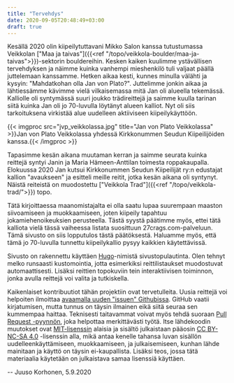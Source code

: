 ```yaml
---
title: "Tervehdys"
date: 2020-09-05T20:48:49+03:00
draft: true
---
```


Kesällä 2020 olin kiipeilytuttavani Mikko Salon kanssa tutustumassa Veikkolan ["Maa ja taivas"]({{<ref "/topo/veikkola-boulder/maa-ja-taivas">}})-sektorin bouldereihin. Kesken kaiken kuulimme ystävällisen tervehdyksen ja näimme kuinka vanhempi mieshenkilö tuli valjaat päällä juttelemaan kanssamme. Hetken aikaa kesti, kunnes minulla välähti ja kysyin: "Mahdatkohan olla Jan von Plato?". Juttelimme jonkin aikaa ja lähtiessämme kävimme vielä vilkaisemassa mitä Jan oli alueella tekemässä. Kalliolle oli syntymässä suuri joukko trädireittejä ja saimme kuulla tarinan siitä kuinka Jan oli jo 70-luvulla löytänyt alueen kalliot. Nyt oli siis tarkoituksena virkistää alue uudelleen aktiiviseen kiipeilykäyttöön. 

{{< imgproc src="jvp_veikkolassa.jpg" title="Jan von Plato Veikkolassa" >}}Jan von Plato Veikkolassa yhdessä Kirkkonummen Seudun Kiipeilijöiden kanssa.{{< /imgproc >}}

Tapasimme kesän aikana muutaman kerran ja saimme seurata kuinka reittejä syntyi Janin ja Maria Hämeen-Anttilan toimesta roppakaupalla. Elokuussa 2020 Jan kutsui Kirkkonummen Seudun Kiipeilijät ry:n edustajat kallion "avaukseen" ja esitteli meille reitit, jotka kesän aikana oli syntynyt. Näistä reiteistä on muodostettu ["Veikkola Trad"]({{<ref "/topo/veikkola-trad/">}}) topo.

Tätä kirjoittaessa maanomistajalta ei olla saatu lupaa suurempaan maaston siivoamiseen ja muokkaamiseen, joten kiipeily tapahtuu jokamiehenoikeuksien perusteella. Tästä syystä päätimme myös, ettei tätä kalliota vielä tässä vaiheessa listata suosittuun 27crags.com-palveluun. Tämä sivusto on siis lopputulos tästä päätöksestä. Haluamme myös, että tämä jo 70-luvulla tunnettu kiipeilykallio pysyy kaikkien käytettävissä. 

Sivusto on rakennettu käyttäen [Hugo](https://gohugo.io/)-nimistä sivustopulautinta. Olen tehnyt melko runsaasti kustomointia, jotta esimerkiksi reittilistaukset muodostuvat automaattisesti. Lisäksi reittien topokuviin tein interaktiivisen toiminnon, jonka avulla reittejä voi valita ja tutkiskella. 

Kaikenlaiset kontribuutiot tähän projektiin ovat tervetulleita. Uusia reittejä voi helpoiten ilmoittaa [avaamalla uuden "issuen" Githubissa](https://github.com/juusokorhonen/veikkola/issues). GitHub vaatii kirjatumisen, mutta tunnus on täysin ilmainen eikä siitä seuraa sen kummempaa haittaa. Teknisesti taitavammat voivat myös tehdä suoraan [Pull Request -pyynnön](https://github.com/juusokorhonen/veikkola/pulls), joka helpottaa merkittävästi työtä. Itse lähdekoodin muutokset ovat <a rel="license" href="https://mit-license.org/">MIT-lisenssin</a> alaisia ja sisältö julkaistaan pääosin <a rel="license" href="http://creativecommons.org/licenses/by-nc-sa/4.0/">CC BY-NC-SA 4.0</a> -lisenssin alla, mikä antaa kenelle tahansa luvan sisällön uudelleenkäyttämiseen, muokkaamiseen, ja julkaisemiseen, kunhan lähde mainitaan ja käyttö on täysin ei-kaupallista. Lisäksi teos, jossa tätä materiaalia käytetään on julkaistava samaa lisenssiä käyttäen.

-- Juuso Korhonen, 5.9.2020